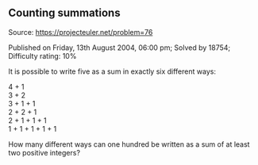 Counting summations
-------------------

Source: https://projecteuler.net/problem=76

Published on Friday, 13th August 2004, 06:00 pm; Solved by 18754;
Difficulty rating: 10%

It is possible to write five as a sum in exactly six different ways:

4 + 1\
 3 + 2\
 3 + 1 + 1\
 2 + 2 + 1\
 2 + 1 + 1 + 1\
 1 + 1 + 1 + 1 + 1

How many different ways can one hundred be written as a sum of at least
two positive integers?
